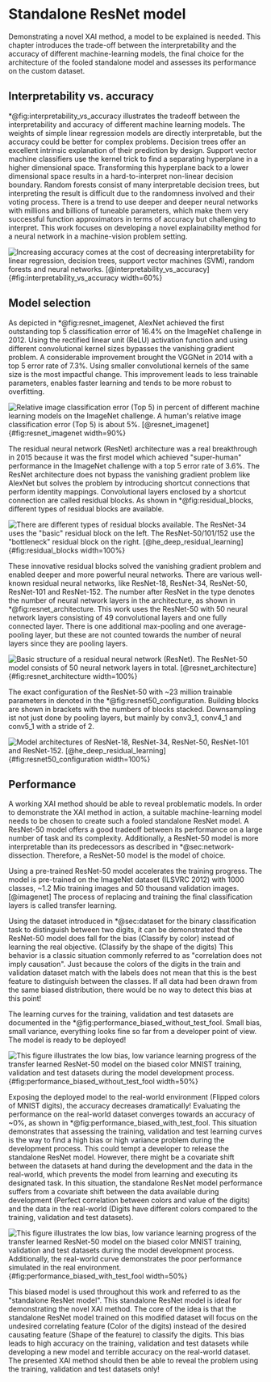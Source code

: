 # Standalone ResNet model
<!--
ResNet architecture: https://towardsdatascience.com/understanding-and-visualizing-resnets-442284831be8
ResNet expects input images of size: 224x224
-->
Demonstrating a novel XAI method, a model to be explained is needed. This chapter introduces the trade-off between the interpretability and the accuracy of different machine-learning models, the final choice for the architecture of the fooled standalone model and assesses its performance on the custom dataset.

## Interpretability vs. accuracy
<!-- Which models are available to choose from? -->
\*@fig:interpretability_vs_accuracy illustrates the tradeoff between the interpretability and accuracy of different machine learning models. The weights of simple linear regression models are directly interpretable, but the accuracy could be better for complex problems. Decision trees offer an excellent intrinsic explanation of their prediction by design. Support vector machine classifiers use the kernel trick to find a separating hyperplane in a higher dimensional space. Transforming this hyperplane back to a lower dimensional space results in a hard-to-interpret non-linear decision boundary. Random forests consist of many interpretable decision trees, but interpreting the result is difficult due to the randomness involved and their voting process. There is a trend to use deeper and deeper neural networks with millions and billions of tuneable parameters, which make them very successful function approximators in terms of accuracy but challenging to interpret. This work focuses on developing a novel explainability method for a neural network in a machine-vision problem setting.

![Increasing accuracy comes at the cost of decreasing interpretability for linear regression, decision trees, support vector machines (SVM), random forests and neural networks. [[@interpretability_vs_accuracy]](#references)](source/figures/Model-interpretability-vs-accuracy.png "Model interpretability vs. accuracy."){#fig:interpretability_vs_accuracy width=60%}
 
## Model selection
<!-- Why resnet? How does it work/look like? -->
<!-- ResNet identity mapping: https://medium.com/deepreview/review-of-identity-mappings-in-deep-residual-networks-ad6533452f33
Batch norm: https://towardsdatascience.com/batch-norm-explained-visually-how-it-works-and-why-neural-networks-need-it-b18919692739
-->
As depicted in \*@fig:resnet_imagenet, AlexNet achieved the first outstanding top 5 classification error of 16.4% on the ImageNet challenge in 2012. Using the rectified linear unit (ReLU) activation function and using different convolutional kernel sizes bypasses the vanishing gradient problem. A considerable improvement brought the VGGNet in 2014 with a top 5 error rate of 7.3%. Using smaller convolutional kernels of the same size is the most impactful change. This improvement leads to less trainable parameters, enables faster learning and tends to be more robust to overfitting.

![Relative image classification error (Top 5) in percent of different machine learning models on the ImageNet challenge. A human's relative image classification error (Top 5) is about 5%. [[@resnet_imagenet]](#references)](source/figures/resnet_imagenet.png "Imagenet classification error top 5."){#fig:resnet_imagenet width=90%}

The residual neural network (ResNet) architecture was a real breakthrough in 2015 because it was the first model which achieved "super-human" performance in the ImageNet challenge with a top 5 error rate of 3.6%. The ResNet architecture does not bypass the vanishing gradient problem like AlexNet but solves the problem by introducing shortcut connections that perform identity mappings. Convolutional layers enclosed by a shortcut connection are called residual blocks. As shown in \*@fig:residual_blocks, different types of residual blocks are available.

![There are different types of residual blocks available. The ResNet-34 uses the "basic" residual block on the left. The ResNet-50/101/152 use the "bottleneck" residual block on the right. [[@he_deep_residual_learning]](#references)](source/figures/residual_blocks.png "."){#fig:residual_blocks width=100%}

<!-- https://iq.opengenus.org/resnet50-architecture/ -->
These innovative residual blocks solved the vanishing gradient problem and enabled deeper and more powerful neural networks. There are various well-known residual neural networks, like ResNet-18, ResNet-34, ResNet-50, ResNet-101 and ResNet-152. The number after ResNet in the type denotes the number of neural network layers in the architecture, as shown in \*@fig:resnet_architecture. This work uses the ResNet-50 with 50 neural network layers consisting of 49 convolutional layers and one fully connected layer. There is one additional max-pooling and one average-pooling layer, but these are not counted towards the number of neural layers since they are pooling layers.

![Basic structure of a residual neural network (ResNet). The ResNet-50 model consists of 50 neural network layers in total. [[@resnet_architecture]](#references)](source/figures/resnet50_architecture.png "Architecture of a residual neural network (ResNet)."){#fig:resnet_architecture width=100%}

The exact configuration of the ResNet-50 with ~23 million trainable parameters in denoted in the \*@fig:resnet50_configuration. Building blocks are shown in brackets with the numbers of blocks stacked. Downsampling ist not just done by pooling layers, but mainly by conv3_1, conv4_1 and conv5_1 with a stride of 2.

![Model architectures of ResNet-18, ResNet-34, ResNet-50, ResNet-101 and ResNet-152. [[@he_deep_residual_learning]](#references)](source/figures/resnet50_configuration.png "."){#fig:resnet50_configuration width=100%}

## Performance
<!-- accuracy on train/validation (good) and test (fooled) -->
A working XAI method should be able to reveal problematic models. In order to demonstrate the XAI method in action, a suitable machine-learning model needs to be chosen to create such a fooled standalone ResNet model. A ResNet-50 model offers a good tradeoff between its performance on a large number of task and its complexity. Additionally, a ResNet-50 model is more interpretable than its predecessors as described in \*@sec:network-dissection. Therefore, a ResNet-50 model is the model of choice. 

Using a pre-trained ResNet-50 model accelerates the training progress. The model is pre-trained on the ImageNet dataset (ILSVRC 2012) with 1000 classes, ~1.2 Mio training images and 50 thousand validation images. [@imagenet] The process of replacing and training the final classification layers is called transfer learning. 

Using the dataset introduced in \*@sec:dataset for the binary classification task to distinguish between two digits, it can be demonstrated that the ResNet-50 model does fall for the bias (Classify by color) instead of learning the real objective. (Classify by the shape of the digits) This behavior is a classic situation commonly referred to as "correlation does not imply causation". Just because the colors of the digits in the train and validation dataset match with the labels does not mean that this is the best feature to distinguish between the classes. If all data had been drawn from the same biased distribution, there would be no way to detect this bias at this point!

The learning curves for the training, validation and test datasets are documented in the \*@fig:performance_biased_without_test_fool. Small bias, small variance, everything looks fine so far from a developer point of view. The model is ready to be deployed!

![This figure illustrates the low bias, low variance learning progress of the transfer learned ResNet-50 model on the biased color MNIST training, validation and test datasets during the model development process.](source/figures/performance_biased_without_test_fool.png "Training, validation and test learning curves from standalone ResNet-50 on custom MNIST dataset for binary classification."){#fig:performance_biased_without_test_fool width=50%}

Exposing the deployed model to the real-world environment (Flipped colors of MNIST digits), the accuracy decreases dramatically! Evaluating the performance on the real-world dataset converges towards an accuracy of ~0%, as shown in \*@fig:performance_biased_with_test_fool. This situation demonstrates that assessing the training, validation and test learning curves is the way to find a high bias or high variance problem during the development process. This could tempt a developer to release the standalone ResNet model. However, there might be a covariate shift between the datasets at hand during the development and the data in the real-world, which prevents the model from learning and executing its designated task. In this situation, the standalone ResNet model performance suffers from a covariate shift between the data available during development (Perfect correlation between colors and value of the digits) and the data in the real-world (Digits have different colors compared to the training, validation and test datasets).

![This figure illustrates the low bias, low variance learning progress of the transfer learned ResNet-50 model on the biased color MNIST training, validation and test datasets during the model development process. Additionally, the real-world curve demonstrates the poor performance simulated in the real environment.](source/figures/performance_biased_with_test_fool.png "Training, validation, test and real-world learning curves from standalone ResNet-50 on custom MNIST dataset for binary classification."){#fig:performance_biased_with_test_fool width=50%}

This biased model is used throughout this work and referred to as the "standalone ResNet model". This standalone ResNet model is ideal for demonstrating the novel XAI method. The core of the idea is that the standalone ResNet model trained on this modified dataset will focus on the undesired correlating feature (Color of the digits) instead of the desired causating feature (Shape of the feature) to classify the digits. This bias leads to high accuracy on the training, validation and test datasets while developing a new model and terrible accuracy on the real-world dataset. The presented XAI method should then be able to reveal the problem using the training, validation and test datasets only!
